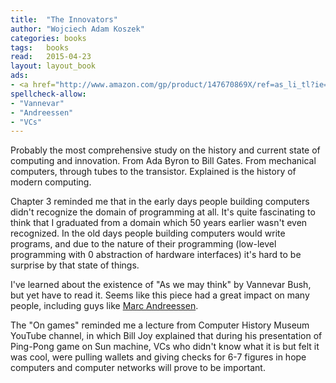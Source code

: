```yaml
---
title:  "The Innovators"
author: "Wojciech Adam Koszek"
categories: books
tags:	books
read:	2015-04-23
layout: layout_book
ads:
- <a href="http://www.amazon.com/gp/product/147670869X/ref=as_li_tl?ie=UTF8&camp=1789&creative=390957&creativeASIN=147670869X&linkCode=as2&tag=wkoszek-20&linkId=HZV5TCBADLZTGTAQ"><img border="0" src="http://ws-na.amazon-adsystem.com/widgets/q?_encoding=UTF8&ASIN=147670869X&Format=_SL160_&ID=AsinImage&MarketPlace=US&ServiceVersion=20070822&WS=1&tag=wkoszek-20" ></a><img src="http://ir-na.amazon-adsystem.com/e/ir?t=wkoszek-20&l=as2&o=1&a=147670869X" width="1" height="1" border="0" alt="" style="border:none >!important; margin:0px !important;" />
spellcheck-allow:
- "Vannevar"
- "Andreessen"
- "VCs"
---
```


Probably the most comprehensive study on the history and current state of
computing and innovation. From Ada Byron to Bill Gates. From mechanical
computers, through tubes to the transistor. Explained is the history of
modern computing.

Chapter 3 reminded me that in the early days people building computers
didn't recognize the domain of programming at all. It's quite fascinating to
think that I graduated from a domain which 50 years earlier wasn't even
recognized. In the old days people building computers would write
programs, and due to the nature of their programming (low-level programming
with 0 abstraction of hardware interfaces) it's hard to be surprise by that
state of things.

I've learned about the existence of "As we may think" by Vannevar Bush, but
yet have to read it. Seems like this piece had a great impact on many
people, including guys like
[Marc Andreessen](http://www.twitter.com/pmarca/).

The "On games" reminded me a lecture from Computer History Museum YouTube
channel, in which Bill Joy explained that during his presentation of
Ping-Pong game on Sun machine, VCs who didn't know what it is but felt it
was cool, were pulling wallets and giving checks for 6-7 figures in hope
computers and computer networks will prove to be important.


